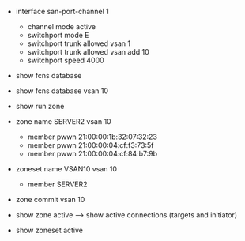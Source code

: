 
* interface san-port-channel 1
  * channel mode active
  * switchport mode E
  * switchport trunk allowed vsan 1
  * switchport trunk allowed vsan add 10
  * switchport speed 4000


* show fcns database
* show fcns database vsan 10

* show run zone
* zone name SERVER2 vsan 10
  * member pwwn 21:00:00:1b:32:07:32:23
  * member pwwn 21:00:00:04:cf:f3:73:5f
  * member pwwn 21:00:00:04:cf:84:b7:9b
* zoneset name VSAN10 vsan 10
  * member SERVER2
* zone commit vsan 10


* show zone active --> show active connections (targets and initiator) 
* show zoneset active
